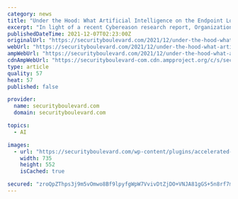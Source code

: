 ```yaml
---
category: news
title: "Under the Hood: What Artificial Intelligence on the Endpoint Looks Like"
excerpt: "In light of a recent Cybereason research report, Organizations at Risk: Ransomware Attackers Don’t Take Holidays, regarding the prevalence of ransomware attacks that occur during off-hours, it’s imperative that we look towards robust AI security solutions,"
publishedDateTime: 2021-12-07T02:23:00Z
originalUrl: "https://securityboulevard.com/2021/12/under-the-hood-what-artificial-intelligence-on-the-endpoint-looks-like/"
webUrl: "https://securityboulevard.com/2021/12/under-the-hood-what-artificial-intelligence-on-the-endpoint-looks-like/"
ampWebUrl: "https://securityboulevard.com/2021/12/under-the-hood-what-artificial-intelligence-on-the-endpoint-looks-like/amp/"
cdnAmpWebUrl: "https://securityboulevard-com.cdn.ampproject.org/c/s/securityboulevard.com/2021/12/under-the-hood-what-artificial-intelligence-on-the-endpoint-looks-like/amp/"
type: article
quality: 57
heat: 57
published: false

provider:
  name: securityboulevard.com
  domain: securityboulevard.com

topics:
  - AI

images:
  - url: "https://securityboulevard.com/wp-content/plugins/accelerated-mobile-pages/images/SD-default-image.png"
    width: 735
    height: 552
    isCached: true

secured: "zroQpZThps3j9m5vOmwo8Bf9lpyfgWpW7VvivDtZjDO+VNJA81gGS+5n8rf7mWbJ7tyLXpa9A2QUUs5gAfW/FRODMi33DNIdI8+usPBpWPOBPUQUduCJ0fCcBKtSxW1b5+A3wL+y+pWvppAT18aTTecwQC3mLYieMmwOHEBzlurvJboIw+f1vGofPeXK18fsr7/odnoL03BbyGsrl5y1bdbYC8cugXKEMCWGNUzpNY2UdM0DA/2f3N7+oPSkV1ozqRXXnmvm2+l1fWSLfuEQydVLRgL30gbNMxei4idPzl+0JcD7BLPofzevq0lmUZHhPUkfjowgxFPTTH+gM/L6QDrIF9Jyndz/yVjc4RKOXo0=;Vmc4m2mbHBjdWPnT3e/RTg=="
---
```


